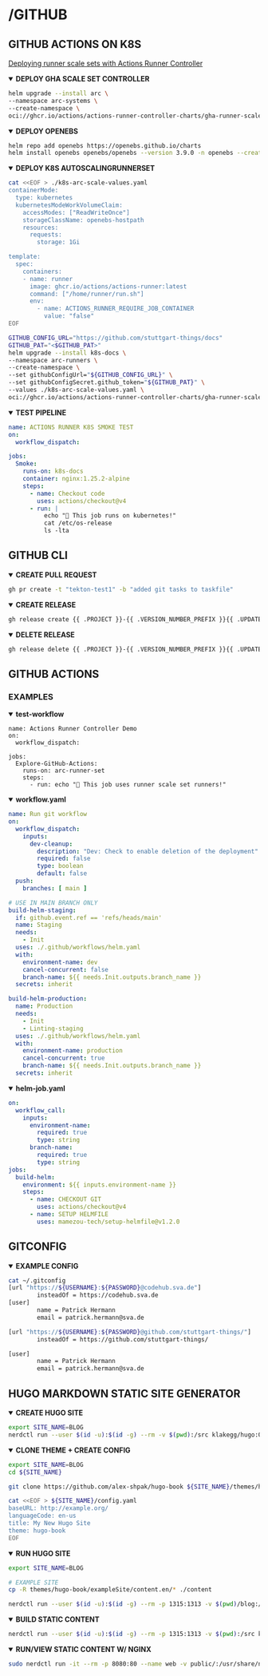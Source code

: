 # /GITHUB

## GITHUB ACTIONS ON K8S

[Deploying runner scale sets with Actions Runner Controller](https://docs.github.com/en/actions/hosting-your-own-runners/managing-self-hosted-runners-with-actions-runner-controller/deploying-runner-scale-sets-with-actions-runner-controller#using-docker-in-docker-or-kubernetes-mode-for-containers)

<details open><summary><b>DEPLOY GHA SCALE SET CONTROLLER</b></summary>

```bash
helm upgrade --install arc \
--namespace arc-systems \
--create-namespace \
oci://ghcr.io/actions/actions-runner-controller-charts/gha-runner-scale-set-controller
```

</details close>

<details open><summary><b>DEPLOY OPENEBS</b></summary>

```bash
helm repo add openebs https://openebs.github.io/charts
helm install openebs openebs/openebs --version 3.9.0 -n openebs --create-namespace
```

</details close>

<details open><summary><b>DEPLOY K8S AUTOSCALINGRUNNERSET</b></summary>

```bash
cat <<EOF > ./k8s-arc-scale-values.yaml
containerMode:
  type: kubernetes
  kubernetesModeWorkVolumeClaim:
    accessModes: ["ReadWriteOnce"]
    storageClassName: openebs-hostpath
    resources:
      requests:
        storage: 1Gi

template:
  spec:
    containers:
    - name: runner
      image: ghcr.io/actions/actions-runner:latest
      command: ["/home/runner/run.sh"]
      env:
        - name: ACTIONS_RUNNER_REQUIRE_JOB_CONTAINER
          value: "false"
EOF

GITHUB_CONFIG_URL="https://github.com/stuttgart-things/docs"
GITHUB_PAT="<$GITHUB_PAT>"
helm upgrade --install k8s-docs \
--namespace arc-runners \
--create-namespace \
--set githubConfigUrl="${GITHUB_CONFIG_URL}" \
--set githubConfigSecret.github_token="${GITHUB_PAT}" \
--values ./k8s-arc-scale-values.yaml \
oci://ghcr.io/actions/actions-runner-controller-charts/gha-runner-scale-set --version 0.6.1
```

</details close>

<details open><summary><b>TEST PIPELINE</b></summary>

```yaml
name: ACTIONS RUNNER K8S SMOKE TEST
on:
  workflow_dispatch:

jobs:
  Smoke:
    runs-on: k8s-docs
    container: nginx:1.25.2-alpine
    steps:
      - name: Checkout code
        uses: actions/checkout@v4
      - run: |
          echo "🎉 This job runs on kubernetes!"
          cat /etc/os-release
          ls -lta
```

</details close>

## GITHUB CLI

<details open><summary><b>CREATE PULL REQUEST</b></summary>

```bash
gh pr create -t "tekton-test1" -b "added git tasks to taskfile"
```

</details close>

<details open><summary><b>CREATE RELEASE</b></summary>

```bash
gh release create {{ .PROJECT }}-{{ .VERSION_NUMBER_PREFIX }}{{ .UPDATED_VERSION_NUMBER }} --notes "released chart artifcact for {{ .PROJECT }}" {{ .PACKAGE }}
```

</details close>

<details open><summary><b>DELETE RELEASE</b></summary>

```bash
gh release delete {{ .PROJECT }}-{{ .VERSION_NUMBER_PREFIX }}{{ .UPDATED_VERSION_NUMBER }} -y || true
```

</details close>

## GITHUB ACTIONS

### EXAMPLES

<details open><summary><b>test-workflow</b></summary>

```
name: Actions Runner Controller Demo
on:
  workflow_dispatch:

jobs:
  Explore-GitHub-Actions:
    runs-on: arc-runner-set
    steps:
      - run: echo "🎉 This job uses runner scale set runners!"
```

</details close>

<details open><summary><b>workflow.yaml</b></summary>

```yaml
name: Run git workflow
on:
  workflow_dispatch:
    inputs:
      dev-cleanup:
        description: "Dev: Check to enable deletion of the deployment"
        required: false
        type: boolean
        default: false
  push:
    branches: [ main ]

# USE IN MAIN BRANCH ONLY
build-helm-staging:
  if: github.event.ref == 'refs/heads/main'
  name: Staging
  needs:
    - Init
  uses: ./.github/workflows/helm.yaml
  with:
    environment-name: dev
    cancel-concurrent: false
    branch-name: ${{ needs.Init.outputs.branch_name }}
  secrets: inherit

build-helm-production:
  name: Production
  needs:
    - Init
    - Linting-staging
  uses: ./.github/workflows/helm.yaml
  with:
    environment-name: production
    cancel-concurrent: true
    branch-name: ${{ needs.Init.outputs.branch_name }}
  secrets: inherit
```

</details close>

<details open><summary><b>helm-job.yaml</b></summary>

```yaml
on:
  workflow_call:
    inputs:
      environment-name:
        required: true
        type: string
      branch-name:
        required: true
        type: string
jobs:
  build-helm:
    environment: ${{ inputs.environment-name }}
    steps:
      - name: CHECKOUT GIT
        uses: actions/checkout@v4
      - name: SETUP HELMFILE
        uses: mamezou-tech/setup-helmfile@v1.2.0
```

</details close>

## GITCONFIG

<details open><summary><b>EXAMPLE CONFIG</b></summary>

```bash
cat ~/.gitconfig
[url "https://${USERNAME}:${PASSWORD}@codehub.sva.de"]
        insteadOf = https://codehub.sva.de
[user]
        name = Patrick Hermann
        email = patrick.hermann@sva.de

[url "https://${USERNAME}:${PASSWORD}@github.com/stuttgart-things/"]
        insteadOf = https://github.com/stuttgart-things/

[user]
        name = Patrick Hermann
        email = patrick.hermann@sva.de
```

</details close>

## HUGO MARKDOWN STATIC SITE GENERATOR

<details open><summary><b>CREATE HUGO SITE</b></summary>

```bash
export SITE_NAME=BLOG
nerdctl run --user $(id -u):$(id -g) --rm -v $(pwd):/src klakegg/hugo:0.107.0-ext-alpine new site ${SITE_NAME} > --format yaml
```

</details close>

<details open><summary><b>CLONE THEME + CREATE CONFIG</b></summary>

```bash
export SITE_NAME=BLOG
cd ${SITE_NAME}

git clone https://github.com/alex-shpak/hugo-book ${SITE_NAME}/themes/hugo-book

cat <<EOF > ${SITE_NAME}/config.yaml
baseURL: http://example.org/
languageCode: en-us
title: My New Hugo Site
theme: hugo-book
EOF
```

</details close>

<details open><summary><b>RUN HUGO SITE</b></summary>

```bash
export SITE_NAME=BLOG

# EXAMPLE SITE
cp -R themes/hugo-book/exampleSite/content.en/* ./content

nerdctl run --user $(id -u):$(id -g) --rm -p 1315:1313 -v $(pwd)/blog:/src klakegg/hugo:0.107.0-ext-alpine server
```

</details close>

<details open><summary><b>BUILD STATIC CONTENT</b></summary>

```bash
nerdctl run --user $(id -u):$(id -g) --rm -p 1315:1313 -v $(pwd):/src klakegg/hugo:0.107.0-ext-alpine --verbose --destination public
```

</details close>

<details open><summary><b>RUN/VIEW STATIC CONTENT W/ NGINX</b></summary>

```bash
sudo nerdctl run -it --rm -p 8080:80 --name web -v public/:/usr/share/nginx/html nginx
```

</details close>
